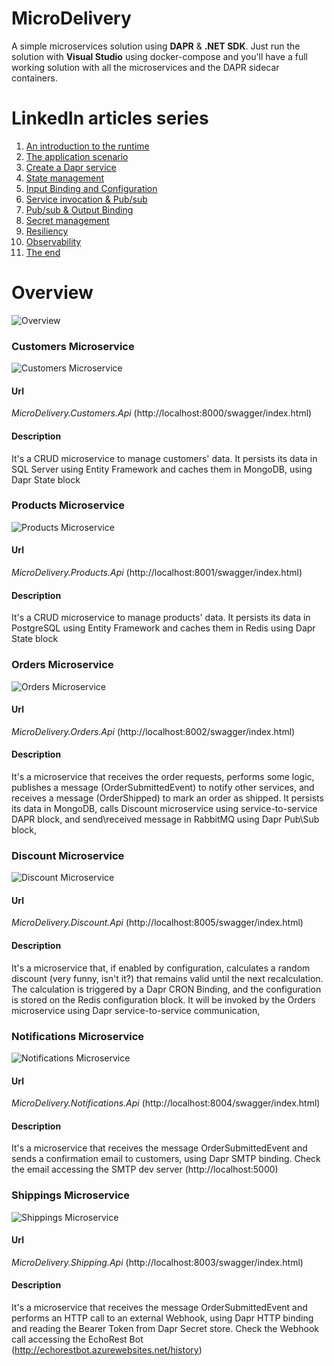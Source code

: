 # MicroDelivery
A simple microservices solution using __DAPR__ & __.NET SDK__.
Just run the solution with __Visual Studio__ using docker-compose and you'll have a full working solution with all the microservices and the DAPR sidecar containers.

# LinkedIn articles series
1. [An introduction to the runtime](https://www.linkedin.com/pulse/1-dapr-introduction-runtime-martino-bordin/)
2. [The application scenario](https://www.linkedin.com/pulse/2-dapr-application-scenario-martino-bordin/)
3. [Create a Dapr service](https://www.linkedin.com/pulse/3-dapr-create-service-martino-bordin/)
4. [State management](https://www.linkedin.com/pulse/4-dapr-state-management-martino-bordin/)
5. [Input Binding and Configuration](https://www.linkedin.com/pulse/5-dapr-input-binding-configuration-martino-bordin/)
6. [Service invocation & Pub/sub](https://www.linkedin.com/pulse/6-dapr-service-invocation-pubsub-martino-bordin/)
7. [Pub/sub & Output Binding](https://www.linkedin.com/pulse/7-dapr-pubsub-output-binding-martino-bordin/)
8. [Secret management](https://www.linkedin.com/pulse/8-dapr-secret-management-martino-bordin/)
9. [Resiliency](https://www.linkedin.com/pulse/9-dapr-resiliency-martino-bordin)
10. [Observability](https://www.linkedin.com/pulse/10-dapr-observability-martino-bordin)
11. [The end](https://www.linkedin.com/pulse/11-dapr-end-martino-bordin)

# Overview
![Overview](/docs/f.png)

### Customers Microservice
![Customers Microservice](/docs/c.png)
#### Url
*MicroDelivery.Customers.Api* (http://localhost:8000/swagger/index.html)
#### Description
It's a CRUD microservice to manage customers' data.
It persists its data in SQL Server using Entity Framework and caches them in MongoDB, using Dapr State block

### Products Microservice
![Products Microservice](/docs/p.png)
#### Url
*MicroDelivery.Products.Api* (http://localhost:8001/swagger/index.html)
#### Description
It's a CRUD microservice to manage products' data.
It persists its data in PostgreSQL using Entity Framework and caches them in Redis using Dapr State block

### Orders Microservice
![Orders Microservice](/docs/o.png)
#### Url
*MicroDelivery.Orders.Api* (http://localhost:8002/swagger/index.html)
#### Description
It's a microservice that receives the order requests, performs some logic, publishes a message (OrderSubmittedEvent) to notify other services, and receives a message (OrderShipped) to mark an order as shipped.
It persists its data in MongoDB, calls Discount microservice using service-to-service DAPR block, and send\received message in RabbitMQ using Dapr Pub\Sub block,

### Discount Microservice
![Discount Microservice](/docs/d.png)
#### Url
*MicroDelivery.Discount.Api* (http://localhost:8005/swagger/index.html)
#### Description
It's a microservice that, if enabled by configuration, calculates a random discount (very funny, isn't it?) that remains valid until the next recalculation.
The calculation is triggered by a Dapr CRON Binding, and the configuration is stored on the Redis configuration block. It will be invoked by the Orders microservice using Dapr service-to-service communication,

### Notifications Microservice
![Notifications Microservice](/docs/n.png)
#### Url
*MicroDelivery.Notifications.Api* (http://localhost:8004/swagger/index.html)
#### Description
It's a microservice that receives the message OrderSubmittedEvent and sends a confirmation email to customers, using Dapr SMTP binding.
Check the email accessing the SMTP dev server (http://localhost:5000)

### Shippings Microservice
![Shippings Microservice](/docs/s.png)
#### Url
*MicroDelivery.Shipping.Api* (http://localhost:8003/swagger/index.html)
#### Description
It's a microservice that receives the message OrderSubmittedEvent and performs an HTTP call to an external Webhook, using Dapr HTTP binding and reading the Bearer Token from Dapr Secret store.
Check the Webhook call accessing the EchoRest Bot (http://echorestbot.azurewebsites.net/history)
